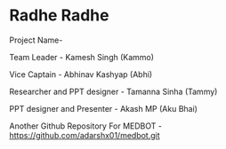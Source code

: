 # Radhe Radhe
Project Name- 

Team Leader - Kamesh Singh (Kammo)

Vice Captain - Abhinav Kashyap (Abhi)

Researcher and PPT designer - Tamanna Sinha (Tammy)

PPT designer and Presenter - Akash MP (Aku Bhai)

Another Github Repository For MEDBOT - https://github.com/adarshx01/medbot.git
